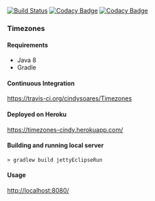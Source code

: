 [![Build Status](https://travis-ci.org/joao-felipe-cs/hello-world-java.svg?branch=master)](https://travis-ci.org/joao-felipe-cs/hello-world-java)
[![Codacy Badge](https://api.codacy.com/project/badge/grade/6fa9f90be02743b9be57e303f342a2e1)](https://www.codacy.com/app/joao-felipe-github/hello-world-java)
[![Codacy Badge](https://api.codacy.com/project/badge/coverage/6fa9f90be02743b9be57e303f342a2e1)](https://www.codacy.com/app/joao-felipe-github/hello-world-java)

### Timezones

#### Requirements

* Java 8
* Gradle

#### Continuous Integration 
https://travis-ci.org/cindysoares/Timezones

#### Deployed on Heroku
https://timezones-cindy.herokuapp.com/

#### Building and running local server

`> gradlew build jettyEclipseRun`

#### Usage

[http://localhost:8080/](http://localhost:8080/)

